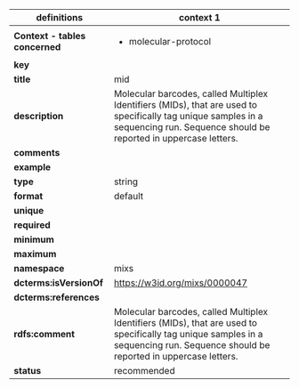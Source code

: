 

| definitions | context 1 |
|-|-|
| **Context - tables concerned** | <ul><li>molecular-protocol</li></ul> |
| **key** |  |
| **title** | mid |
| **description** | Molecular barcodes, called Multiplex Identifiers (MIDs), that are used to specifically tag unique samples in a sequencing run. Sequence should be reported in uppercase letters. |
| **comments** |  |
| **example** |  |
| **type** | string |
| **format** | default |
| **unique** |  |
| **required** |  |
| **minimum** |  |
| **maximum** |  |
| **namespace** | mixs |
| **dcterms:isVersionOf** | https://w3id.org/mixs/0000047 |
| **dcterms:references** |  |
| **rdfs:comment** | Molecular barcodes, called Multiplex Identifiers (MIDs), that are used to specifically tag unique samples in a sequencing run. Sequence should be reported in uppercase letters. |
| **status** | recommended |
